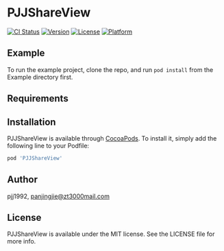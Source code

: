 # PJJShareView

[![CI Status](https://img.shields.io/travis/pjj1992/PJJShareView.svg?style=flat)](https://travis-ci.org/pjj1992/PJJShareView)
[![Version](https://img.shields.io/cocoapods/v/PJJShareView.svg?style=flat)](https://cocoapods.org/pods/PJJShareView)
[![License](https://img.shields.io/cocoapods/l/PJJShareView.svg?style=flat)](https://cocoapods.org/pods/PJJShareView)
[![Platform](https://img.shields.io/cocoapods/p/PJJShareView.svg?style=flat)](https://cocoapods.org/pods/PJJShareView)

## Example

To run the example project, clone the repo, and run `pod install` from the Example directory first.

## Requirements

## Installation

PJJShareView is available through [CocoaPods](https://cocoapods.org). To install
it, simply add the following line to your Podfile:

```ruby
pod 'PJJShareView'
```

## Author

pjj1992, panjingjie@zt3000mail.com

## License

PJJShareView is available under the MIT license. See the LICENSE file for more info.
